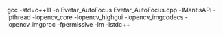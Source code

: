 gcc -std=c++11 -o Evetar_AutoFocus Evetar_AutoFocus.cpp -lMantisAPI -lpthread -lopencv_core -lopencv_highgui -lopencv_imgcodecs -lopencv_imgproc -fpermissive -lm -lstdc++
